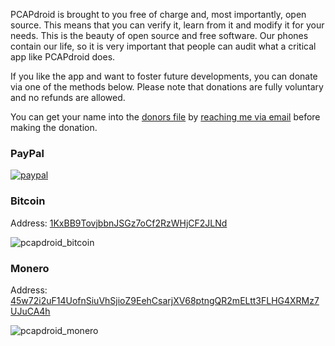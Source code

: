 PCAPdroid is brought to you free of charge and, most importantly, open source. This means that you can verify it, learn from it and modify it for your needs. This is the beauty of open source and free software. Our phones contain our life, so it is very important that people can audit what a critical app like PCAPdroid does.

If you like the app and want to foster future developments, you can donate via one of the methods below. Please note that donations are fully voluntary and no refunds are allowed.

You can get your name into the [donors file](https://github.com/emanuele-f/PCAPdroid/blob/master/DONORS.txt) by [reaching me via email](mailto:black.silver@hotmail.it?subject=PCAPdroid%20donation) before making the donation.

### PayPal

[![paypal](https://www.paypalobjects.com/en_US/i/btn/btn_donateCC_LG.gif)](https://www.paypal.com/donate?business=TFM9UN2ZVWDT6&item_name=PCAPdroid&custom=PCAPdroid&currency_code=EUR)

### Bitcoin
Address: [1KxBB9TovjbbnJSGz7oCf2RzWHjCF2JLNd](bitcoin:1KxBB9TovjbbnJSGz7oCf2RzWHjCF2JLNd?message=PCAPdroid)

![pcapdroid_bitcoin](https://user-images.githubusercontent.com/5488003/112125885-2f660c80-8bc4-11eb-8c72-7a413e3efabd.png)

### Monero
Address: [45w72i2uF14UofnSiuVhSjioZ9EehCsarjXV68ptngQR2mELtt3FLHG4XRMz7UJuCA4h](monero:45w72i2uF14UofnSiuVhSjioZ9EehCsarjXV68ptngQR2mELtt3FLHG4XRMz7UJuCA4h?tx_description=PCAPdroid)

![pcapdroid_monero](https://user-images.githubusercontent.com/5488003/112128257-87057780-8bc6-11eb-9321-aa14676e15df.png)
